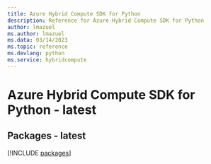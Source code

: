 ```yaml
---
title: Azure Hybrid Compute SDK for Python
description: Reference for Azure Hybrid Compute SDK for Python
author: lmazuel
ms.author: lmazuel
ms.data: 03/14/2023
ms.topic: reference
ms.devlang: python
ms.service: hybridcompute
---
```

# Azure Hybrid Compute SDK for Python - latest
## Packages - latest
[!INCLUDE [packages](hybrid-compute-index.md)]